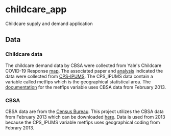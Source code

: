 # childcare_app

Childcare supply and demand application

## Data

### Childcare data

The childcare demand data by CBSA were collected from Yale's Childcare COVID-19 Response [map](https://covid.yale.edu/innovation/mapping/childcare/). The associated paper and [analysis](https://github.com/jbayham/us_childcare_obligations) indicated the data were collected from [CPS-IPUMS](https://cps.ipums.org/cps/). The CPS_IPUMS data contain a variable called metfips which is the geographical statistical area. The [documentation](https://cps.ipums.org/cps/codes/metfips_2014onward_codes.shtml) for the metfips variable uses CBSA data from February 2013.

### CBSA 

CBSA data are from the [Census Bureau](https://www.census.gov/geographies/reference-files/time-series/demo/metro-micro/delineation-files.html). This project utilizes the CBSA data from February 2013 which can be downloaded [here](https://www2.census.gov/programs-surveys/metro-micro/geographies/reference-files/2013/delineation-files/list1.xls). Data is used from 2013 because the CPS_IPUMS variable metfips uses geographical coding from Febrary 2013.